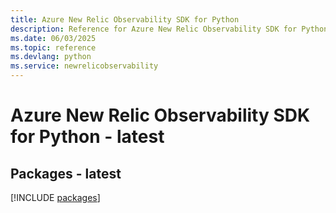 ```yaml
---
title: Azure New Relic Observability SDK for Python
description: Reference for Azure New Relic Observability SDK for Python
ms.date: 06/03/2025
ms.topic: reference
ms.devlang: python
ms.service: newrelicobservability
---
```

# Azure New Relic Observability SDK for Python - latest
## Packages - latest
[!INCLUDE [packages](new-relic-observability-index.md)]